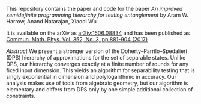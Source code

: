 This repository contains the paper and code for the paper
*An improved semidefinite programming hierarchy for testing entanglement*
by Aram W. Harrow, Anand Natarajan, Xiaodi Wu

It is available on the arXiv as
[arXiv:1506.08834](https://arxiv.org/abs/1506.08834) and has been
published as
[Commun. Math. Phys. Vol. 352, No. 3, pp 881-904 (2017)](https://dx.doi.org/10.1007/s00220-017-2859-0)

_Abstract_
We present a stronger version of the Doherty–Parrilo–Spedalieri (DPS)
hierarchy of approximations for the set of separable states. Unlike
DPS, our hierarchy converges exactly at a finite number of rounds for
any fixed input dimension. This yields an algorithm for separability
testing that is singly exponential in dimension and polylogarithmic in
accuracy. Our analysis makes use of tools from algebraic geometry, but
our algorithm is elementary and differs from DPS only by one simple
additional collection of constraints. 
